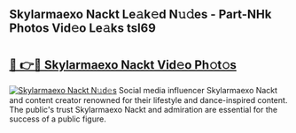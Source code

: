 ## Skylarmaexo Nackt Le𝚊k𝚎d N𝚞𝚍es - Part-NHk Photos Vid𝚎o Le𝚊ks tsl69

# <h2><a href="http://fb5f6d.evod.top/?m=Skylarmaexo+Nackt">🔗 👉🔴 Skylarmaexo Nackt Vid𝚎o Ph𝚘t𝚘s</a></h2>

[![Skylarmaexo Nackt N𝚞d𝚎s](https://i.imgur.com/8V9OHl7.gif)](http://fb5f6d.evod.top/?m=Skylarmaexo+Nackt)
Social media influencer Skylarmaexo Nackt and content creator renowned for their lifestyle and dance-inspired content. The public's trust Skylarmaexo Nackt and admiration are essential for the success of a public figure. 
